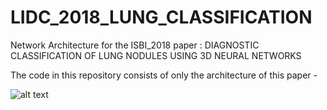 # LIDC_2018_LUNG_CLASSIFICATION
Network Architecture for the ISBI_2018 paper : DIAGNOSTIC CLASSIFICATION OF LUNG NODULES USING 3D NEURAL NETWORKS 

The code in this repository consists of only the architecture of this paper -

 
![alt text](https://github.com/raun1/LIDC_2018_LUNG_CLASSIFICATION/blob/master/images/architecture.PNG)


